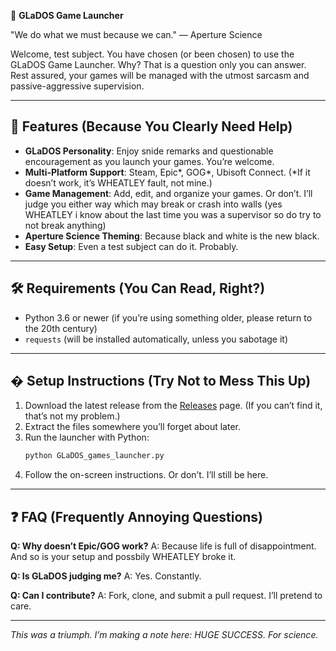 🤖 **GLaDOS Game Launcher**

"We do what we must because we can." — Aperture Science

Welcome, test subject. You have chosen (or been chosen) to use the GLaDOS Game Launcher. Why? That is a question only you can answer. Rest assured, your games will be managed with the utmost sarcasm and passive-aggressive supervision.

---

## 🧪 Features (Because You Clearly Need Help)

- **GLaDOS Personality**: Enjoy snide remarks and questionable encouragement as you launch your games. You’re welcome.
- **Multi-Platform Support**: Steam, Epic*, GOG*, Ubisoft Connect. (*If it doesn’t work, it’s WHEATLEY fault, not mine.)
- **Game Management**: Add, edit, and organize your games. Or don’t. I’ll judge you either way which may break or crash into walls (yes WHEATLEY i know about the last time you was a supervisor so do try to not break anything)
- **Aperture Science Theming**: Because black and white is the new black.
- **Easy Setup**: Even a test subject can do it. Probably.

---

## 🛠️ Requirements (You Can Read, Right?)

- Python 3.6 or newer (if you’re using something older, please return to the 20th century)
- `requests` (will be installed automatically, unless you sabotage it)

---

## � Setup Instructions (Try Not to Mess This Up)

1. Download the latest release from the [Releases](#) page. (If you can’t find it, that’s not my problem.)
2. Extract the files somewhere you’ll forget about later.
3. Run the launcher with Python:
	```sh
	python GLaDOS_games_launcher.py
	```
4. Follow the on-screen instructions. Or don’t. I’ll still be here.

---

## ❓ FAQ (Frequently Annoying Questions)

**Q: Why doesn’t Epic/GOG work?**
A: Because life is full of disappointment. And so is your setup
and possbily WHEATLEY broke it.

**Q: Is GLaDOS judging me?**
A: Yes. Constantly.

**Q: Can I contribute?**
A: Fork, clone, and submit a pull request. I’ll pretend to care.

---

*This was a triumph. I’m making a note here: HUGE SUCCESS. For science.*
